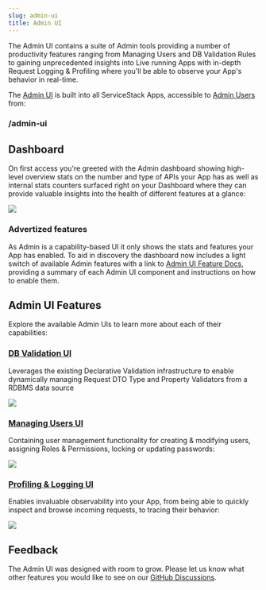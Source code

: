 ```yaml
---
slug: admin-ui
title: Admin UI
---
```


The Admin UI contains a suite of Admin tools providing a number of productivity features ranging from Managing Users and DB Validation Rules to gaining unprecedented insights into Live running Apps with in-depth Request Logging & Profiling where you'll be able to observe your App's behavior in real-time.

The [Admin UI](/admin-ui) is built into all ServiceStack Apps, accessible to [Admin Users](/debugging#admin-role) from:

<div class="text-center pb-3">
    <h3 class="text-4xl text-indigo-800">/admin-ui</h3>
</div>

## Dashboard

On first access you're greeted with the Admin dashboard showing high-level overview stats on the number and type of APIs your App has as well as internal stats counters surfaced right on your Dashboard where they can provide valuable insights into the health of different features at a glance:

![](/images/admin-ui/dashboard-features.png)

### Advertized features

As Admin is a capability-based UI it only shows the stats and features your App has enabled. To aid in discovery the dashboard now includes a light switch of available Admin features with a link to [Admin UI Feature Docs](/admin-ui-features), providing a summary of each Admin UI component and instructions on how to enable them.

## Admin UI Features

Explore the available Admin UIs to learn more about each of their capabilities:

### [DB Validation UI](/admin-ui-validation)

Leverages the existing Declarative Validation infrastructure to enable dynamically managing Request DTO Type and Property Validators from a RDBMS data source

<a href="/admin-ui-validation">
    <div class="block p-4 rounded shadow hover:shadow-lg">
        <img src="/images/admin-ui/admin-ui-validation.png">
    </div>
</a>

### [Managing Users UI](/admin-ui-users)

Containing user management functionality for creating & modifying users, assigning Roles & Permissions, locking or updating passwords:

<a href="/admin-ui-users">
    <div class="block p-4 rounded shadow hover:shadow-lg">
        <img src="/images/admin-ui/users.png">
    </div>
</a>

### [Profiling & Logging UI](/admin-ui-profiling)

Enables invaluable observability into your App, from being able to quickly inspect and browse incoming requests, to tracing their behavior:

<a href="/admin-ui-profiling">
    <div class="block p-4 rounded shadow hover:shadow-lg">
        <img src="/images/admin-ui/admin-ui-logging.png">
    </div>
</a>


## Feedback

The Admin UI was designed with room to grow. Please let us know what other features you would like to see on our [GitHub Discussions](https://github.com/ServiceStack/Discuss/discussions/2).
